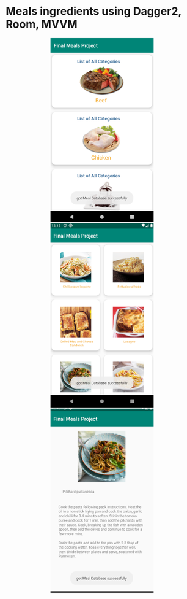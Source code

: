 # Meals ingredients using Dagger2, Room, MVVM

<p align="center">
  <img src="1All_Category.png" alt="All Category" width="270" height="480"/>

  <img src="2Pasta_Category.png" alt="Pasta Category" width="270" height="480"/>

  <img src="3Pilchard_puttanesca_pasta.png" alt="Pilchard puttanesca pasta" width="270" height="480"/>
</p>
